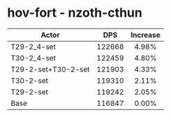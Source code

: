 # hov-fort - nzoth-cthun
| Actor | DPS | Increase |
|---|:---:|:---:|
|T29-2_4-set|122668|4.98%|
|T30-2_4-set|122459|4.80%|
|T29-2-set+T30-2-set|121903|4.33%|
|T30-2-set|119310|2.11%|
|T29-2-set|119242|2.05%|
|Base|116847|0.00%|
